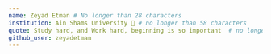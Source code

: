 ```yaml
---
name: Zeyad Etman # No longer than 28 characters
institution: Ain Shams University 🚩 # no longer than 58 characters
quote: Study hard, and Work hard, beginning is so important  # no longer than 100 characters, avoid using quotes(") to guarantee the format remains the same.
github_user: zeyadetman
---
```

